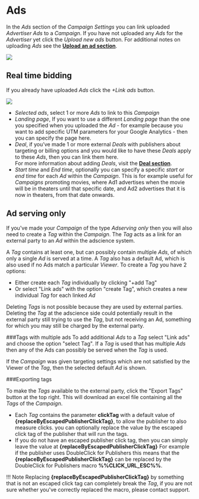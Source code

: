 # Ads

In the _Ads_ section of the _Campaign Settings_ you can link uploaded _Advertiser Ads_ to a _Campaign_. If you have not uploaded any _Ads_ for the _Advertiser_ yet click the _Upload new ads_ button. For additional notes on uploading _Ads_ see the [**Upload an ad section**][upload-ad].

[![][cs-adlinks]][cs-adlinks]


## Real time bidding

If you already have uploaded _Ads_ click the _+Link ads_ button.

[![][cs-link-ads]][cs-link-ads]

* _Selected ads_, select 1 or more _Ads_ to link to this _Campaign_
* _Landing page_, If you want to use a different _Landing page_ than the one you specified when you uploaded the _Ad_ - for example because you want to add specific UTM parameters for your Google Analytics - then you can specify the page here.
* _Deal_, if you’ve made 1 or more external _Deals_ with publishers about targeting or billing options and you would like to have these _Deals_ apply to these _Ads_, then you can link them here.  
For more information about adding _Deals_, visit the [**Deal section**][deals].
* _Start time_ and _End time_, optionally you can specify a specific _start_ or _end time_ for each _Ad_ within the _Campaign_. This is for example useful for _Campaigns_ promoting movies, where Ad1 advertises when the movie will be in theaters until that specific date, and Ad2 advertises that it is now in theaters, from that date onwards.


## Ad serving only

If you've made your _Campaign_ of the type _Adserving only_ then you will also need to create a _Tag_ within the _Campaign_. The _Tag_ acts as a link for an external party to an *Ad* within the adscience system.

A _Tag_ contains at least one, but can possibly contain multiple _Ads_, of which only a single _Ad_ is served at a time. A _Tag_ also has a default Ad, which is also used if no Ads match a particular _Viewer_.
To create a _Tag_ you have 2 options:

* Either create each _Tag_ individually by clicking "+add Tag"
* Or select "Link ads" with the option "create Tag", which creates a new individual *Tag* for each linked *Ad*

Deleting _Tags_ is not possible because they are used by external parties. Deleting the _Tag_ at the adscience side could potentially result in the external party still trying to use the _Tag_, but not receiving an Ad,  something for which you may still be charged by the external party.


###Tags with multiple ads
To add additional _Ads_ to a _Tag_ select "Link ads" and choose the option "select Tag". If a _Tag_ is used that has multiple _Ads_ then any of the Ads can possibly be served when the _Tag_ is used.

If the _Campaign_ was given targeting settings which are not satisfied by the Viewer of the *Tag*, then the selected default *Ad* is shown.


###Exporting tags

To make the _Tags_ available to the external party, click the "Export Tags" button at the top right. This will download an excel file containing all the _Tags_ of the _Campaign_.

* Each _Tag_ contains the parameter **clickTag** with a default value of **{replaceByEscapedPublisherClickTag}**, to allow the publisher to also measure clicks. you can optionally replace the value by the escaped click tag of the publisher that will run the tags.
* If you do not have an escaped publisher click tag, then you can simply leave the value at **{replaceByEscapedPublisherClickTag}**
For example if the publisher uses DoubleClick for Publishers this means that the **{replaceByEscapedPublisherClickTag}** can be replaced by the DoubleClick for Publishers macro **%%CLICK_URL_ESC%%**.

!!! Note
    Replacing **{replaceByEscapedPublisherClickTag}** by something that is not an escaped click tag can completely break the *Tag*, if you are not sure whether you've correctly replaced the macro, please contact support.
               
 

[cs-adlinks]: ../img/campaign-settings/cs-adlinks.png
[cs-edit-adlink]: ../img/campaign-settings/cs-edit-adlink.png
[cs-link-ads]: ../img/campaign-settings/cs-link-ads.png
[upload-ad]: /kb/getting-started/upload-ad/
[deals]: /kb/deals/
